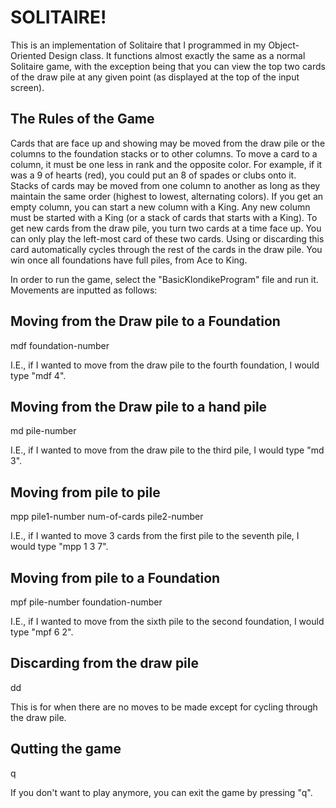 # SOLITAIRE!

This is an implementation of Solitaire that I programmed in my Object-Oriented Design class. It functions almost exactly the same as a normal Solitaire game,
with the exception being that you can view the top two cards of the draw pile at any given point (as displayed at the top of the input screen).


## The Rules of the Game

Cards that are face up and showing may be moved from the draw pile or the columns to the
foundation stacks or to other columns.
To move a card to a column, it must be one less in rank and the opposite color. For example, if it
was a 9 of hearts (red), you could put an 8 of spades or clubs onto it. Stacks of cards may be
moved from one column to another as long as they maintain the same order (highest to
lowest, alternating colors).
If you get an empty column, you can start a new column with a King. Any new column must be
started with a King (or a stack of cards that starts with a King).
To get new cards from the draw pile, you turn two cards at a time face up.
You can only play the left-most card of these two cards. Using or discarding this card
automatically cycles through the rest of the cards in the draw pile.
You win once all foundations have full piles, from Ace to King.

In order to run the game, select the "BasicKlondikeProgram" file and run it.
Movements are inputted as follows:

## Moving from the Draw pile to a Foundation
mdf foundation-number

I.E., if I wanted to move from the draw pile to the fourth foundation, I would type "mdf 4".

## Moving from the Draw pile to a hand pile
md pile-number

I.E., if I wanted to move from the draw pile to the third pile, I would type "md 3".

## Moving from pile to pile
mpp pile1-number num-of-cards pile2-number

I.E., if I wanted to move 3 cards from the first pile to the seventh pile, I would type "mpp 1 3 7".

## Moving from pile to a Foundation
mpf pile-number foundation-number

I.E., if I wanted to move from the sixth pile to the second foundation, I would type "mpf 6 2".

## Discarding from the draw pile
dd

This is for when there are no moves to be made except for cycling through the draw pile.

## Qutting the game
q

If you don't want to play anymore, you can exit the game by pressing "q".
